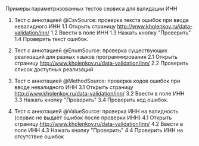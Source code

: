 Примеры параметризованных тестов сервиса для валидации ИНН

1. Тест с аннотацией @CsvSource: проверка текста ошибок при вводе невалидного ИНН
  1.1 Открыть страницу http://www.kholenkov.ru/data-validation/inn/
  1.2 Ввести в поле ИНН
  1.3 Нажать кнопку "Проверить"
  1.4 Проверить текст ошибок.
  
 2. Тест с аннотацией @EnumSource: проверка существующих реализаций для разных языков программирования
  2.1 Открыть страницу http://www.kholenkov.ru/data-validation/inn/
  2.2 Проверить список доступных реализаций
  
 3. Тест с аннотацией @MethodSource: проверка кодов ошибок при вводе невалидного ИНН
  3.1 Открыть страницу http://www.kholenkov.ru/data-validation/inn/
  3.2 Ввести в поле ИНН
  3.3 Нажать кнопку "Проверить"
  3.4 Проверить код ошибок.
  
 4. Тест с аннотацией @ValueSource: проверка ИНН на валидность (сервис не выдаёт ошибок после проверки ИНН) 
  4.1 Открыть страницу http://www.kholenkov.ru/data-validation/inn/
  4.2 Ввести в поле ИНН
  4.3 Нажать кнопку "Проверить"
  4.4 Проверить ИНН на отсутствие ошибок
